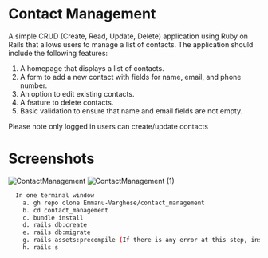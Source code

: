 # Contact Management

A simple CRUD (Create, Read, Update, Delete) application using Ruby on Rails that allows users to manage a list of contacts. The application should include the following features:

1. A homepage that displays a list of contacts.
2. A form to add a new contact with fields for name, email, and phone number.
3. An option to edit existing contacts.
4. A feature to delete contacts.
5. Basic validation to ensure that name and email fields are not empty.

Please note only logged in users can create/update contacts
# Screenshots

![ContactManagement](https://github.com/Emmanu-Varghese/contact_management/assets/19268622/26925d68-9e7e-4018-ae43-257982cd6cca)
![ContactManagement (1)](https://github.com/Emmanu-Varghese/contact_management/assets/19268622/242ec44b-3538-4b93-a8e2-24479e1845f9)

```bash
  In one terminal window
    a. gh repo clone Emmanu-Varghese/contact_management
    b. cd contact_management
    c. bundle install
    d. rails db:create
    e. rails db:migrate
    g. rails assets:precompile (If there is any error at this step, install the yarn packages mentioned in the package.json)
    h. rails s
```
